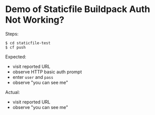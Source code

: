 # Demo of Staticfile Buildpack Auth Not Working?

Steps:

```
$ cd staticfile-test
$ cf push
```

Expected:

* visit reported URL
* observe HTTP basic auth prompt
* enter `user` and `pass`
* observe "you can see me"


Actual:

* visit reported URL
* observe "you can see me"